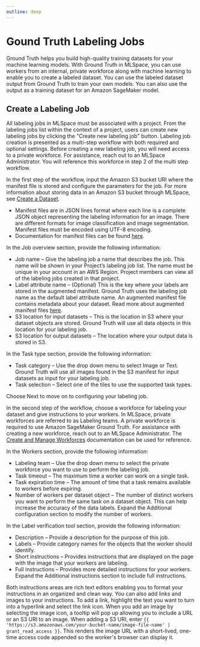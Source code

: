 ```yaml
---
outline: deep
---
```


# Gound Truth Labeling Jobs
Ground Truth helps you build high-quality training datasets for your machine learning models. With Ground Truth in MLSpace, you can use workers from an internal, private workforce along with machine learning to enable you to create a labeled dataset. You can use the labeled dataset output from Ground Truth to train your own models. You can also use the output as a training dataset for an Amazon SageMaker model.

## Create a Labeling Job
All labeling jobs in MLSpace must be associated with a project. From the labeling jobs list within the context of a project, users can create new labeling jobs by clicking the "Create new labeling job" button. Labeling job creation is presented as a multi-step workflow with both required and optional settings. Before creating a new labeling job, you will need access to a private workforce. For assistance, reach out to an MLSpace Administrator. You will reference this workforce in step 2 of the multi step workflow.

In the first step of the workflow, input the Amazon S3 bucket URI where the manifest file is stored and configure the parameters for the job. For more information about storing data in an Amazon S3 bucket through MLSpace, see [Create a Dataset](./datasets.html#create-a-dataset).
- Manifest files are in JSON lines format where each line is a complete JSON object representing the labeling information for an image. There are different formats for image classification and image segmentation. Manifest files must be encoded using UTF-8 encoding.
- Documentation for manifest files can be found [here](https://docs.aws.amazon.com/lookout-for-vision/latest/developer-guide/manifest-files.html).

In the Job overview section, provide the following information:

- Job name – Give the labeling job a name that describes the job. This name will be shown in your Project’s labeling job list. The name must be unique in your account in an AWS Region. Project members can view all of the labeling jobs created in that project.
- Label attribute name – (Optional) This is the key where your labels are stored in the augmented manifest. Ground Truth uses the labeling job name as the default label attribute name. An augmented manifest file contains metadata about your dataset. Read more about augmented manifest files [here](https://docs.aws.amazon.com/sagemaker/latest/dg/augmented-manifest.html#Augmented%20Manifest%20File%20Format).
- S3 location for input datasets – This is the location in S3 where your dataset objects are stored. Ground Truth will use all data objects in this location for your labeling job.
- S3 location for output datasets – The location where your output data is stored in S3.

In the Task type section, provide the following information:

- Task category – Use the drop down menu to select Image or Text. Ground Truth will use all images found in the S3 manifest for input datasets as input for your labeling job.
- Task selection – Select one of the tiles to use the supported task types.

Choose Next to move on to configuring your labeling job.

In the second step of the workflow, choose a workforce for labeling your dataset and give instructions to your workers. In MLSpace, private workforces are referred to as Labeling teams. A private workforce is required to use Amazon SageMaker Ground Truth. For assistance with creating a new workforce, reach out to an MLSpace Administrator. The [Create and Manage Workforces](https://docs.aws.amazon.com/sagemaker/latest/dg/sms-workforce-management.html) documentation can be used for reference.

In the Workers section, provide the following information:

- Labeling team – Use the drop down menu to select the private workforce you want to use to perform the labeling job.
- Task timeout – The maximum time a worker can work on a single task.
- Task expiration time – The amount of time that a task remains available to workers before expiring.
- Number of workers per dataset object – The number of distinct workers you want to perform the same task on a dataset object. This can help increase the accuracy of the data labels. Expand the Additional configuration section to modify the number of workers.

In the Label verification tool section, provide the following information:

- Description – Provide a description for the purpose of this job.
- Labels – Provide category names for the objects that the worker should identify.
- Short instructions – Provides instructions that are displayed on the page with the image that your workers are labeling.
- Full instructions – Provides more detailed instructions for your workers. Expand the Additional instructions section to include full instructions.

Both instructions areas are rich text editors enabling you to format your instructions in an organized and clean way. You can also add links and images to your instructions. To add a link, highlight the text you want to turn into a hyperlink and select the link icon. When you add an image by selecting the image icon, a tooltip will pop up allowing you to include a URL or an S3 URI to an image. When adding a S3 URI, enter `{{ 'https://s3.amazonaws.com/your-bucket-name/image-file-name' | grant_read_access }}`. This renders the image URL with a short-lived, one-time access code appended so the worker's browser can display it.